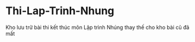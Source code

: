 # Thi-Lap-Trinh-Nhung
Kho lưu trữ bài thi kết thúc môn Lập trình Nhúng thay thế cho kho bài cũ đã mất

